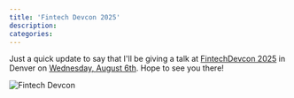 ```yaml
---
title: 'Fintech Devcon 2025'
description:
categories:
---
```


Just a quick update to say that I'll be giving a talk at [FintechDevcon 2025](https://fintechdevcon.io/) in Denver on [Wednesday, August 6th](https://fintechdevcon.io/speakers/richard-kolkovich/). Hope to see you there!

![Fintech Devcon]({{site.baseurl}}/images/ftdc25.png)

